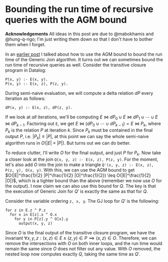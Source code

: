 # Bounding the run time of recursive queries with the AGM bound

**Acknowledgements** All ideas in this post are due to @mabokhamis and @hung-q-ngo; 
I'm just writing them down so that I don't have to bother them when I forget.

In an [earlier post](wcoj.md) I talked about how to use the AGM bound 
  to bound the run time of the Generic Join algorithm.
It turns out we can sometimes bound the run time of recursive queries as well.
Consider the transitive closure program in Datalog: 

```
P(x, y) :- E(x, y).
P(x, y) :- E(x, z), P(z, y). 
```

During semi-naive evaluation, we will compute a delta relation $dP$ every iteration as follows:

```
dP(x, y) :- E(x, z), dP(z, y).
```

If we look at *all* iterations, we'll be computing 
$E \bowtie dP_0 \cup E \bowtie dP_1 \cup \cdots \cup E \bowtie dP_{k-1}$.
Factoring out `E`, we get $E \bowtie (dP_0 \cup \cdots \cup dP_{k-1}) = E \bowtie P_k$, 
 where $P_k$ is the relation $P$ at iteration $k$. 
Since $P_k$ must be contained in the final output $P$, i.e. $|P_k| \leq |P|$,
 at this point we can say the whole semi-naive algorithm runs in $O(|E|\times|P|)$.
But turns out we can do better. 

To reduce clutter, I'll write $O$ for the final output, and just $P$ for $P_k$. 
Now take a closer look at the join `Q(x, y, z) :- E(x, z), P(z, y)`.
For the moment, let's also add $O$ into the join to make a triangle `Q'(x, y, z) :- E(x, z), P(z, y), O(x, y)`.
With this, we can use the AGM bound to get $O(|E|^\frac{1}{2} |P|^\frac{1}{2} |O|^\frac{1}{2}) \leq O(|E|^\frac{1}{2} |O|)$, 
 which is a tighter bound than the above (remember we now use $O$ for the output).
I now claim we can also use this bound for $Q$. 
The key is that the execution of Generic Join for $Q'$ is exactly the same as that for $Q$. 

Consider the variable ordering `z, x, y`. The GJ loop for $Q'$ is the following:

```
for z in E.z ^ P.z
  for x in E[z].x ^ O.x
    for y in P[z].y ^ O[x].y
      output(x, y, z)
```

Since $O$ is the final output of the transitive closure program, 
 we have the invariant $\forall x, y, z : (x, z) \in E \wedge (z, y) \in P \implies (x, z) \in O$.
Therefore, we can remove the intersections with $O$ on both inner loops, 
 and the run time would remain the same since $O$ does not filter out any value.
With $O$ removed, the nested loop now computes exactly $Q$, 
 taking the same time as $Q'$. 